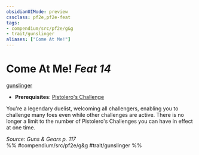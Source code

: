 ```yaml
---
obsidianUIMode: preview
cssclass: pf2e,pf2e-feat
tags:
- compendium/src/pf2e/g&g
- trait/gunslinger
aliases: ["Come At Me!"]
---
```

# Come At Me!  *Feat 14*  
[gunslinger](/rules/traits/gunslinger-g-g.md)  

- **Prerequisites**: [Pistolero's Challenge](/compendium/feats/pistoleros-challenge-g-g.md)

You're a legendary duelist, welcoming all challengers, enabling you to challenge many foes even while other challenges are active. There is no longer a limit to the number of Pistolero's Challenges you can have in effect at one time.

*Source: Guns & Gears p. 117*  
%% #compendium/src/pf2e/g&g #trait/gunslinger %%